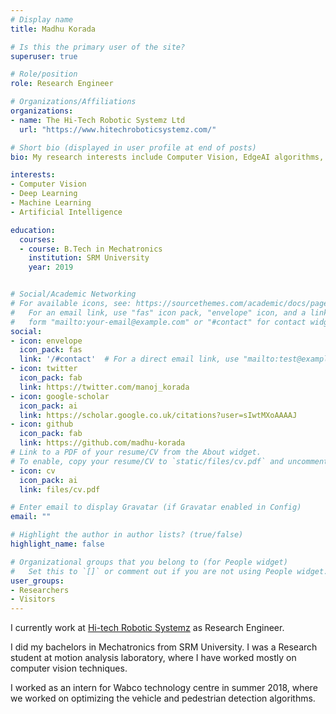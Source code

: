 ```yaml
---
# Display name
title: Madhu Korada

# Is this the primary user of the site?
superuser: true

# Role/position
role: Research Engineer

# Organizations/Affiliations
organizations:
- name: The Hi-Tech Robotic Systemz Ltd
  url: "https://www.hitechroboticsystemz.com/"

# Short bio (displayed in user profile at end of posts)
bio: My research interests include Computer Vision, EdgeAI algorithms, ADAS and robotics.

interests:
- Computer Vision
- Deep Learning
- Machine Learning
- Artificial Intelligence

education:
  courses:
  - course: B.Tech in Mechatronics
    institution: SRM University
    year: 2019


# Social/Academic Networking
# For available icons, see: https://sourcethemes.com/academic/docs/page-builder/#icons
#   For an email link, use "fas" icon pack, "envelope" icon, and a link in the
#   form "mailto:your-email@example.com" or "#contact" for contact widget.
social:
- icon: envelope
  icon_pack: fas
  link: '/#contact'  # For a direct email link, use "mailto:test@example.org".
- icon: twitter
  icon_pack: fab
  link: https://twitter.com/manoj_korada
- icon: google-scholar
  icon_pack: ai
  link: https://scholar.google.co.uk/citations?user=sIwtMXoAAAAJ
- icon: github
  icon_pack: fab
  link: https://github.com/madhu-korada
# Link to a PDF of your resume/CV from the About widget.
# To enable, copy your resume/CV to `static/files/cv.pdf` and uncomment the lines below.
- icon: cv
  icon_pack: ai
  link: files/cv.pdf

# Enter email to display Gravatar (if Gravatar enabled in Config)
email: ""

# Highlight the author in author lists? (true/false)
highlight_name: false

# Organizational groups that you belong to (for People widget)
#   Set this to `[]` or comment out if you are not using People widget.
user_groups:
- Researchers
- Visitors
---
```



<!-- Welcome to my website. :) -->

I currently work at [Hi-tech Robotic Systemz](https://www.hitechroboticsystemz.com/) as Research Engineer.

I did my bachelors in Mechatronics from SRM University. I was a Research student at motion analysis laboratory, where I have worked mostly on computer vision techniques.

I worked as an intern for Wabco technology centre in summer 2018, where we worked on optimizing the vehicle and pedestrian detection algorithms.